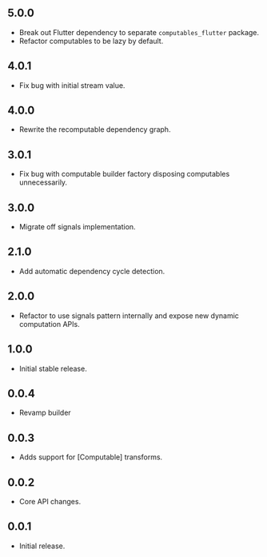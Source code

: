 ## 5.0.0

* Break out Flutter dependency to separate `computables_flutter` package.
* Refactor computables to be lazy by default.

## 4.0.1

* Fix bug with initial stream value.

## 4.0.0

* Rewrite the recomputable dependency graph.

## 3.0.1

* Fix bug with computable builder factory disposing computables unnecessarily.

## 3.0.0

* Migrate off signals implementation.

## 2.1.0

* Add automatic dependency cycle detection.

## 2.0.0

* Refactor to use signals pattern internally and expose new dynamic computation APIs.

## 1.0.0

* Initial stable release.

## 0.0.4

* Revamp builder

## 0.0.3

* Adds support for [Computable] transforms.

## 0.0.2

* Core API changes.

## 0.0.1

* Initial release.
